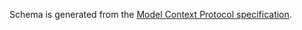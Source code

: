 


Schema is generated from the [Model Context Protocol specification](https://github.com/modelcontextprotocol/).
